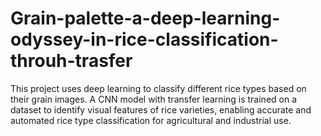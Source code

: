 # Grain-palette-a-deep-learning-odyssey-in-rice-classification-throuh-trasfer
This project uses deep learning to classify different rice types based on their grain images. A CNN model with transfer learning is trained on a dataset to identify visual features of rice varieties, enabling accurate and automated rice type classification for agricultural and industrial use.
